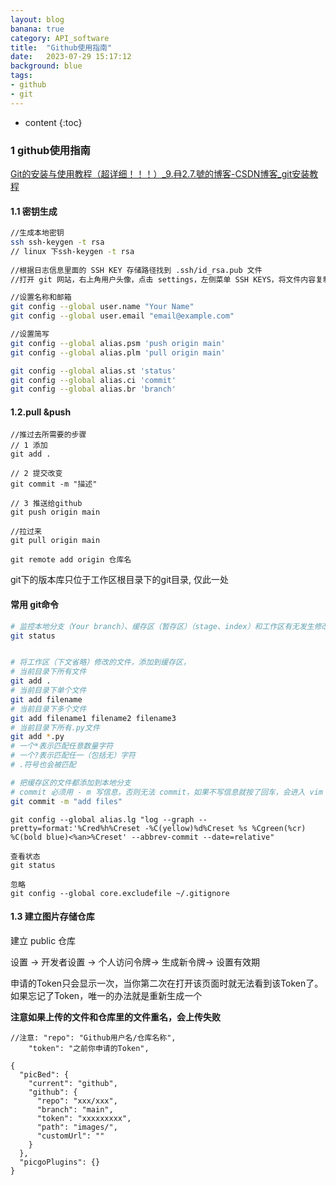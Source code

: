 ```yaml
---
layout: blog
banana: true
category: API_software
title:  "Github使用指南"
date:   2023-07-29 15:17:12
background: blue
tags:
- github
- git
---
```


* content
{:toc}
### 1 github使用指南

[Git的安装与使用教程（超详细！！！）_9.冄2.7.號的博客-CSDN博客_git安装教程](https://blog.csdn.net/weixin_44950987/article/details/102619708?utm_medium=distribute.pc_relevant.none-task-blog-BlogCommendFromMachineLearnPai2-1.control&dist_request_id=23755edd-9ec1-4927-b5a1-37dd70887f46&depth_1-utm_source=distribute.pc_relevant.none-task-blog-BlogCommendFromMachineLearnPai2-1.control)

#### 1.1 密钥生成

```bash
//生成本地密钥
ssh ssh-keygen -t rsa 
// linux 下ssh-keygen -t rsa 
    
//根据日志信息里面的 SSH KEY 存储路径找到 .ssh/id_rsa.pub 文件
//打开 git 网站，右上角用户头像，点击 settings，左侧菜单 SSH KEYS，将文件内容复制到 key 里 添加就可以了

//设置名称和邮箱
git config --global user.name "Your Name"
git config --global user.email "email@example.com"

//设置简写
git config --global alias.psm 'push origin main'
git config --global alias.plm 'pull origin main'

git config --global alias.st 'status'
git config --global alias.ci 'commit'
git config --global alias.br 'branch'
```









#### 1.2.pull &push

```
//推过去所需要的步骤
// 1 添加 
git add .

// 2 提交改变 
git commit -m "描述"

// 3 推送给github
git push origin main 

//拉过来
git pull origin main

git remote add origin 仓库名
```



git下的版本库只位于工作区根目录下的git目录, 仅此一处



#### 常用 git命令

```bash
# 监控本地分支（Your branch）、缓存区（暂存区）（stage、index）和工作区有无发生修改
git status


# 将工作区（下文省略）修改的文件，添加到缓存区，
# 当前目录下所有文件
git add .
# 当前目录下单个文件
git add filename
# 当前目录下多个文件
git add filename1 filename2 filename3
# 当前目录下所有.py文件
git add *.py
# 一个*表示匹配任意数量字符
# 一个?表示匹配任一（包括无）字符
# .符号也会被匹配

# 把缓存区的文件都添加到本地分支
# commit 必须用 - m 写信息，否则无法 commit，如果不写信息就按了回车，会进入 vim 强行让你写
git commit -m "add files"
```







```
git config --global alias.lg "log --graph --pretty=format:'%Cred%h%Creset -%C(yellow)%d%Creset %s %Cgreen(%cr) %C(bold blue)<%an>%Creset' --abbrev-commit --date=relative"

查看状态
git status

忽略
git config --global core.excludefile ~/.gitignore
```



#### 1.3 建立图片存储仓库

建立 public 仓库

设置 -> 开发者设置 -> 个人访问令牌-> 生成新令牌-> 设置有效期

申请的Token只会显示一次，当你第二次在打开该页面时就无法看到该Token了。如果忘记了Token，唯一的办法就是重新生成一个

**注意如果上传的文件和仓库里的文件重名，会上传失败**

```
//注意: "repo": "Github用户名/仓库名称",
    "token": "之前你申请的Token",    

{
  "picBed": {
    "current": "github",
    "github": {
      "repo": "xxx/xxx",
      "branch": "main",
      "token": "xxxxxxxxx",
      "path": "images/",
      "customUrl": ""
    }
  },
  "picgoPlugins": {}
}
```





